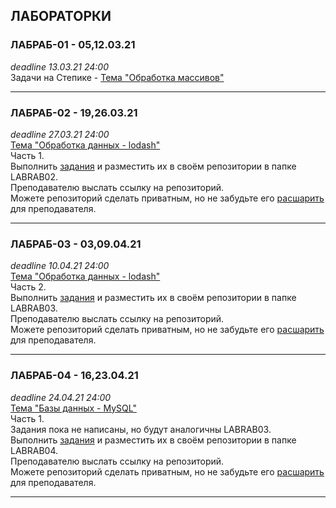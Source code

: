 ## ЛАБОРАТОРКИ

### ЛАБРАБ-01 - 05,12.03.21  
_deadline 13.03.21 24:00_  
Задачи на Степике - [Тема "Обработка массивов"](https://stepik.org/lesson/416145/)  

---  

### ЛАБРАБ-02 - 19,26.03.21  
_deadline 27.03.21 24:00_  
[Тема "Обработка данных - lodash"](/theme-05-lodash/)  
Часть 1.  
Выполнить [задания](./LABRAB02/) и разместить их в своём репозитории в папке LABRAB02.  
Преподавателю выслать ссылку на репозиторий.  
Можете репозиторий сделать приватным, но не забудьте его [расшарить](/pdf/shareGit.pdf) для преподавателя.  

---  

### ЛАБРАБ-03 - 03,09.04.21  
_deadline 10.04.21 24:00_  
[Тема "Обработка данных - lodash"](/theme-05-lodash/)  
Часть 2.  
Выполнить [задания](./LABRAB03/) и разместить их в своём репозитории в папке LABRAB03.  
Преподавателю выслать ссылку на репозиторий.  
Можете репозиторий сделать приватным, но не забудьте его [расшарить](/pdf/shareGit.pdf) для преподавателя.  

---  

### ЛАБРАБ-04 - 16,23.04.21  
_deadline 24.04.21 24:00_  
[Тема "Базы данных - MySQL"](/theme-06-MySQL/)  
Часть 1.  
Задания пока не написаны, но будут аналогичны LABRAB03.  
Выполнить [задания](./LABRAB04/) и разместить их в своём репозитории в папке LABRAB04.  
Преподавателю выслать ссылку на репозиторий.  
Можете репозиторий сделать приватным, но не забудьте его [расшарить](/pdf/shareGit.pdf) для преподавателя.  

---  
```

```
